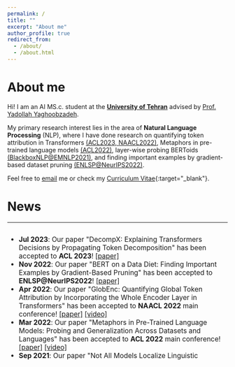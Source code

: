 ```yaml
---
permalink: /
title: ""
excerpt: "About me"
author_profile: true
redirect_from: 
  - /about/
  - /about.html
---
```


About me
======
Hi! I am an AI MS.c. student at the <b>[University of Tehran](https://www.ut.ac.ir/en)</b> advised by [Prof. Yadollah Yaghoobzadeh](https://vnpeng.net/). 


<!-- Previously, I recieved my master's degree at the <b>University of Tehran</b> advised by [Prof. Yadollah Yaghoobzadeh]
<!-- (https://yyaghoobzadeh.github.io/){:target="_blank"} on natural language processing (NLP).

<!-- and [Prof. Mohammad Taher Pilehvar](https://pilehvar.github.io/){:target="_blank"}.
<!-- Hi! I am a master's student at the <b>University of Tehran</b>, and I have the pleasure of working with [Mohammad Taher Pilehvar](https://pilehvar.github.io/){:target="_blank"}, [Yadollah Yaghoobzadeh](https://yyaghoobzadeh.github.io/){:target="_blank"}, and [Azadeh Shakery](https://ece.ut.ac.ir/en/~shakery){:target="_blank"} on natural language processing (NLP) and deep learning. -->

My primary research interest lies in the area of <b>Natural Language Processing</b> (NLP), where I have done research on quantifying token attribution in Transformers [(ACL2023, ](https://aclanthology.org/2023.acl-long.149/)[NAACL2022)](https://aclanthology.org/2022.naacl-main.19), Metaphors in pre-trained language models [(ACL2022)](https://aclanthology.org/2022.acl-long.144/), layer-wise probing BERToids [(BlackboxNLP@EMNLP2021)](https://aclanthology.org/2021.blackboxnlp-1.29), and finding important examples by gradient-based dataset pruning [(ENLSP@NeurIPS2022)](https://arxiv.org/abs/2211.05610).
<!-- My B.Sc. final project was about assessing toxic detection knowledge of foundation models where I showed their interesting ability gained in pre-training as well as possible biases towards specific persons or groups. -->

Feel free to [email](mailto:mohsenfayyaz@cs.ucla.edu) me or check my [Curriculum Vitae](/files/MohsenFayyaz_CV.pdf){:target="_blank"}.

News
======
------
<font size="3">
<div style="overflow-y: auto; max-height: 300px; padding-right: 10px; font-size: 15.5px;">
<ul>
	<li>
		<b>Jul 2023</b>: Our paper "DecompX: Explaining Transformers Decisions by Propagating Token Decomposition" has been accepted to <b>ACL 2023</b>! 
		<a href="https://aclanthology.org/2023.acl-long.149/" target="_blank">[paper]</a>
	</li>
	<li>
		<b>Nov 2022</b>: Our paper "BERT on a Data Diet: Finding Important Examples by Gradient-Based Pruning" has been accepted to <b>ENLSP@NeurIPS2022</b>! 
		<a href="https://arxiv.org/abs/2211.05610" target="_blank">[paper]</a>
	</li>
	<li>
		<b>Apr 2022</b>: Our paper "GlobEnc: Quantifying Global Token Attribution by Incorporating the Whole Encoder Layer in Transformers" has been accepted to <b>NAACL 2022</b> main conference! 
		<a href="https://aclanthology.org/2022.naacl-main.19.pdf" target="_blank">[paper]</a>
		<a href="https://youtu.be/jgd9kUJlug4" target="_blank">[video]</a>
	</li>
	<li>
		<b>Mar 2022</b>: Our paper "Metaphors in Pre-Trained Language Models: Probing and Generalization Across Datasets and Languages" has been accepted to <b>ACL 2022</b> main conference! 
		<a href="https://aclanthology.org/2022.acl-long.144/" target="_blank">[paper]</a>
		<a href="https://www.youtube.com/watch?v=UKWFZSiP7OY" target="_blank">[video]</a>
	</li>
	<li>
		<b>Sep 2021</b>: Our paper "Not All Models Localize Linguistic Knowledge in the Same Place: A Layer-wise Probing on BERToids’ Representations" has been accepted to <b>EMNLP 2021</b> (BlackboxNLP)! 
		<a href="https://aclanthology.org/2021.blackboxnlp-1.29/">[paper]</a>
		<!-- <a href="/posts/layer-wise-probing-on-bertoids">[blog]</a> -->
	</li>
	<li>
		<b>Aug 2021</b>: Accepted to enroll in graduate school as a top student without passing the entrance examinations, University of Tehran
	</li>
	<li>
		<b>Dec 2020</b>: Received Faculty of Engineering Award for ranking 1st among all Computer Engineering students, University of Tehran
	</li>
	<li>
		<b>Dec 2020</b>: <a href="https://nlpdataset.ir/" target="_blank">nlpdataset.ir</a> is online for listing NLP datasets and tools for  research and development in Farsi NLP.
	</li>
	<li>
		<b>Dec 2019</b>: Received Faculty of Engineering Award for ranking 3rd among all Computer Engineering students, University of Tehran
	</li>
</ul>
</div>
</font>
